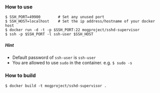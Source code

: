 ### How to use

    $ SSH_PORT=49900        # Set any unused port
    $ SSH_HOST=localhost    # Set the ip address/hostname of your docker host
    $ docker run -d -t -p $SSH_PORT:22 mogproject/sshd-supervisor
    $ ssh -p $SSH_PORT -l ssh-user $SSH_HOST

##### Hint

* Default password of ```ssh-user``` is ```ssh-user```
* You are allowed to use ```sudo``` in the container. e.g. ```$ sudo -s```

### How to build

    $ docker build -t mogproject/sshd-supervisor .

